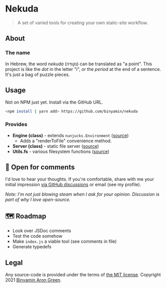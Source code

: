# Nekuda
> A set of varied tools for creating your own static-site workflow.

## About

### The name
In Hebrew, the word _nekuda_ (נקודה) can be translated as "a point". This project is like the _dot_ in the letter "i", or the _period_ at the end of a sentence. It's just a bag of puzzle pieces.

## Usage

Not on NPM just yet. Install via the GitHub URL.
```sh
<npm install | yarn add> https://github.com/binyamin/nekuda
```

### Provides
- **Engine (class)** - extends `nunjucks.Environment` ([source](https://github.com/binyamin/nekuda/blob/main/lib/Engine.js))
  - Adds a "renderToFile" convenience method.
- **Server (class)** - static file server ([source](https://github.com/binyamin/nekuda/blob/main/lib/Server.js))
- **Utils.fs** - various filesystem functions ([source](https://github.com/binyamin/nekuda/blob/main/lib/common/fs.js))

## 💬 Open for comments
I'd love to hear your thoughts. If you're comfortable, share with me your initial impression [via GitHub discussions](https://github.com/binyamin/nekuda/discussions) or email (see my profile).

_Note: I'm not just blowing steam when I ask for your opinion. Discussion is part of why I love open-source._

## 🗺️ Roadmap
- Look over JSDoc comments
- Test the code somehow
- Make `index.js` a viable tool (see comments in file)
- Generate typedefs

## Legal
Any source-code is provided under the terms of [the MIT license](https://github.com/binyamin/nekuda/blob/main/LICENSE). Copyright 2021 [Binyamin Aron Green](https://binyam.in).
